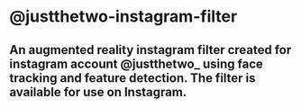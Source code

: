 # @justthetwo-instagram-filter

## An augmented reality instagram filter created for instagram account @justthetwo_ using face tracking and feature detection. The filter is available for use on Instagram.
